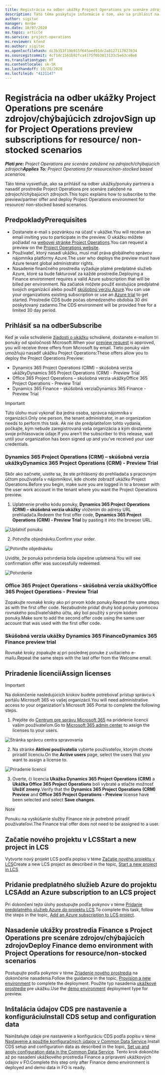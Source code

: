```yaml
---
title: Registrácia na odber ukážky Project Operations pre scenáre zdrojov/chýbajúcich zdrojov
description: Táto téma poskytuje informácie o tom, ako sa prihlásiť na odber a nasadiť Project Operations pre scenáre založené na zdrojoch/chýbajúcich zdrojoch.
author: sigitac
manager: Annbe
ms.date: 10/07/2020
ms.topic: article
ms.service: project-operations
ms.reviewer: kfend
ms.author: sigitac
ms.openlocfilehash: dc3b353f19b915f645aed91dc2a8127117027034
ms.sourcegitcommit: 4cf1dc1561b92fca4175f0b3813133c5e63ce8e6
ms.translationtype: HT
ms.contentlocale: sk-SK
ms.lasthandoff: 10/28/2020
ms.locfileid: "4121147"
---
```

# <a name="sign-up-for-project-operations-preview-subscriptions-for-resource-non-stocked-scenarios"></a><span data-ttu-id="22b86-103">Registrácia na odber ukážky Project Operations pre scenáre zdrojov/chýbajúcich zdrojov</span><span class="sxs-lookup"><span data-stu-id="22b86-103">Sign up for Project Operations preview subscriptions for resource/ non-stocked scenarios</span></span>

<span data-ttu-id="22b86-104">_**Platí pre:** Project Operations pre scenáre založené na zdrojoch/chýbajúcich zdrojoch_</span><span class="sxs-lookup"><span data-stu-id="22b86-104">_**Applies To:** Project Operations for resource/non-stocked based scenarios_</span></span>

<span data-ttu-id="22b86-105">Táto téma vysvetľuje, ako sa prihlásiť na odber ukážky/ponuky partnera a nasadiť prostredie Project Operations pre scenáre založené na zdrojoch/chýbajúcich zdrojoch.</span><span class="sxs-lookup"><span data-stu-id="22b86-105">This topic explains how to subscribe to the preview/partner offer and deploy Project Operations environment for resource/ non-stocked based scenarios.</span></span>

## <a name="prerequisites"></a><span data-ttu-id="22b86-106">Predpoklady</span><span class="sxs-lookup"><span data-stu-id="22b86-106">Prerequisites</span></span>

- <span data-ttu-id="22b86-107">Dostanete e-mail s pozvánkou na účasť v ukážke.</span><span class="sxs-lookup"><span data-stu-id="22b86-107">You will receive an email inviting you to participate in the preview.</span></span> <span data-ttu-id="22b86-108">O ukážku môžete požiadať na [webovej stránke Project Operations](https://dynamics.microsoft.com/en-us/project-operations/overview/).</span><span class="sxs-lookup"><span data-stu-id="22b86-108">You can request a preview on the [Project Operations website](https://dynamics.microsoft.com/en-us/project-operations/overview/).</span></span>
- <span data-ttu-id="22b86-109">Používateľ, ktorý nasadí ukážku, musí mať práva globálneho správcu nájomníka platformy Azure.</span><span class="sxs-lookup"><span data-stu-id="22b86-109">The user who deploys the preview must have Azure tenant global administrator rights.</span></span>
- <span data-ttu-id="22b86-110">Nasadenie finančného prostredia vyžaduje platné predplatné služieb Azure, ktoré sa bude fakturovať za každé prostredie.</span><span class="sxs-lookup"><span data-stu-id="22b86-110">Deploying a Finance environment requires a valid Azure subscription that will be billed per environment.</span></span> <span data-ttu-id="22b86-111">Na začiatok môžete použiť existujúce predplatné svojich organizácií alebo použiť [skúšobnú verziu Azure](https://azure.microsoft.com/en-us/free/).</span><span class="sxs-lookup"><span data-stu-id="22b86-111">You can use your organizations existing subscription or use an [Azure trial](https://azure.microsoft.com/en-us/free/) to get started.</span></span> <span data-ttu-id="22b86-112">Prostredie CDS bude počas obmedzeného obdobia 30 dní poskytovaný zadarmo.</span><span class="sxs-lookup"><span data-stu-id="22b86-112">The CDS environment will be provided free for a limited 30 day period.</span></span>

## <a name="subscribe"></a><span data-ttu-id="22b86-113">Prihlásiť sa na odber</span><span class="sxs-lookup"><span data-stu-id="22b86-113">Subscribe</span></span>

<span data-ttu-id="22b86-114">Keď je vaše schválenie [žiadosti o ukážku](https://forms.office.com/FormsPro/Pages/ResponsePage.aspx?id=v4j5cvGGr0GRqy180BHbR56j8lZs0FdAvwT75_WNFyxUMkRDV1NYQU5TNjE2VjhKOVBUNVg2R0s1NC4u) schválené, dostanete e-mailom tri ponuky od spoločnosti Microsoft.</span><span class="sxs-lookup"><span data-stu-id="22b86-114">When your [preview request](https://forms.office.com/FormsPro/Pages/ResponsePage.aspx?id=v4j5cvGGr0GRqy180BHbR56j8lZs0FdAvwT75_WNFyxUMkRDV1NYQU5TNjE2VjhKOVBUNVg2R0s1NC4u) is approved, you will receive three offers from Microsoft by email.</span></span> <span data-ttu-id="22b86-115">Tieto ponuky vám umožňujú nasadiť ukážku Project Operations:</span><span class="sxs-lookup"><span data-stu-id="22b86-115">These offers allow you to deploy the Project Operations Preview:</span></span>

- <span data-ttu-id="22b86-116">Dynamics 365 Project Operations (CRM) – skúšobná verzia ukážky</span><span class="sxs-lookup"><span data-stu-id="22b86-116">Dynamics 365 Project Operations (CRM) - Preview Trial</span></span>
- <span data-ttu-id="22b86-117">Office 365 Project Operations – skúšobná verzia ukážky</span><span class="sxs-lookup"><span data-stu-id="22b86-117">Office 365 Project Operations - Preview Trial</span></span>
- <span data-ttu-id="22b86-118">Dynamics 365 Finance – skúšobná verzia</span><span class="sxs-lookup"><span data-stu-id="22b86-118">Dynamics 365 Finance - Preview Trial</span></span>

> [!IMPORTANT]
> <span data-ttu-id="22b86-119">Túto úlohu musí vykonať iba jedna osoba, správca nájomníka v organizácii.</span><span class="sxs-lookup"><span data-stu-id="22b86-119">Only one person, the tenant administrator, in an organization needs to perform this task.</span></span> <span data-ttu-id="22b86-120">Ak nie ste predplatiteľom tohto vydania, počkajte, kým nebude zaregistrovaná vaša organizácia a kým dostanete svoje prihlasovacie údaje.</span><span class="sxs-lookup"><span data-stu-id="22b86-120">If you aren't the subscriber to this release, wait until your organization has been signed up and you've received your user credentials.</span></span>

### <a name="dynamics-365-project-operations-crm---preview-trial"></a><span data-ttu-id="22b86-121">Dynamics 365 Project Operations (CRM) – skúšobná verzia ukážky</span><span class="sxs-lookup"><span data-stu-id="22b86-121">Dynamics 365 Project Operations (CRM) - Preview Trial</span></span> 

<span data-ttu-id="22b86-122">Skôr ako začnete, uistite sa, že ste prihlásený do prehliadača s pracovným účtom používateľa v nájomníkovi, kde chcete zobraziť ukážku Project Operations.</span><span class="sxs-lookup"><span data-stu-id="22b86-122">Before you begin, make sure you are logged in to a browser with the user work account in the tenant where you want the Project Operations preview.</span></span>

1. <span data-ttu-id="22b86-123">Uplatnenie prvého kódu ponuky, **Dynamics 365 Project Operations (CRM) – skúšobná verzia ukážky** vložením do adresy URL prehliadača.</span><span class="sxs-lookup"><span data-stu-id="22b86-123">Redeem the first offer code, **Dynamics 365 Project Operations (CRM) - Preview Trial** by pasting it into the browser URL.</span></span>

![Uplatniť ponuku](./media/16RedeemFirstOfferNew.png)

2. <span data-ttu-id="22b86-125">Potvrďte objednávku.</span><span class="sxs-lookup"><span data-stu-id="22b86-125">Confirm your order.</span></span>

![Potvrďte objednávku](./media/17ConfirmOrderNew.png)

<span data-ttu-id="22b86-127">Uvidíte, že ponuka potvrdenia bola úspešne uplatnená.</span><span class="sxs-lookup"><span data-stu-id="22b86-127">You will see confirmation offer was successfully redeemed.</span></span>

![Potvrdenie](./media/18OrderConfirmationNew.png)

### <a name="office-365-project-operations---preview-trial"></a><span data-ttu-id="22b86-129">Office 365 Project Operations – skúšobná verzia ukážky</span><span class="sxs-lookup"><span data-stu-id="22b86-129">Office 365 Project Operations - Preview Trial</span></span>

<span data-ttu-id="22b86-130">Zopakujte rovnaké kroky ako pri prvom kóde ponuky.</span><span class="sxs-lookup"><span data-stu-id="22b86-130">Repeat the same steps as with the first offer code.</span></span> <span data-ttu-id="22b86-131">Nezabudnite pridať druhý kód ponuky pomocou rovnakého používateľského účtu, aký bol použitý s prvým kódom ponuky.</span><span class="sxs-lookup"><span data-stu-id="22b86-131">Make sure to add the second offer code using the same user account that was used with the first offer code.</span></span>

### <a name="dynamics-365-finance-preview-trial"></a><span data-ttu-id="22b86-132">Skúšobná verzia ukážky Dynamics 365 Finance</span><span class="sxs-lookup"><span data-stu-id="22b86-132">Dynamics 365 Finance preview trial</span></span>

<span data-ttu-id="22b86-133">Rovnaké kroky zopakujte aj pri poslednej ponuke z uvítacieho e-mailu.</span><span class="sxs-lookup"><span data-stu-id="22b86-133">Repeat the same steps with the last offer from the Welcome email.</span></span>

## <a name="assign-licenses"></a><span data-ttu-id="22b86-134">Priradenie licencií</span><span class="sxs-lookup"><span data-stu-id="22b86-134">Assign licenses</span></span>

> [!IMPORTANT]
> <span data-ttu-id="22b86-135">Na dokončenie nasledujúcich krokov budete potrebovať prístup správcu k portálu Microsoft 365 vo vašej organizácii.</span><span class="sxs-lookup"><span data-stu-id="22b86-135">You will need administrative access to your organization's Microsoft 365 Portal to complete the following steps.</span></span>

1. <span data-ttu-id="22b86-136">Prejdite do [Centrum pre správu Microsoft 365](https://portal.office.com/) na pridelenie licencií vašim používateľom.</span><span class="sxs-lookup"><span data-stu-id="22b86-136">Go to [Microsoft 365 admin center](https://portal.office.com/) to assign the licenses to your users.</span></span>

![Stránka správcu centra spravovania](./media/14AdminPortal.png)

2. <span data-ttu-id="22b86-138">Na stránke **Aktívni používatelia** vyberte používateľov, ktorým chcete priradiť licenciu.</span><span class="sxs-lookup"><span data-stu-id="22b86-138">On the **Active users** page, select the users that you want to assign a license to.</span></span>

![Priradenie licencií](./media/15AssignLicenses.png)

3. <span data-ttu-id="22b86-140">Overte, či licencia **Ukážka Dynamics 365 Project Operations (CRM)** a **Ukážka Office 365 Project Operations** boli vybraté a stlačte možnosť **Uložiť zmeny**.</span><span class="sxs-lookup"><span data-stu-id="22b86-140">Verify that the **Dynamics 365 Project Operations (CRM) Preview** and **Office 365 Project Operations - Preview** license have been selected and select **Save changes**.</span></span>

> [!NOTE]
> <span data-ttu-id="22b86-141">Ponuku na vyskúšanie služby Finance nie je potrebné priradiť používateľovi.</span><span class="sxs-lookup"><span data-stu-id="22b86-141">The Finance trial offer does not need to be assigned to a user.</span></span>

## <a name="start-a-new-project-in-lcs"></a><span data-ttu-id="22b86-142">Začatie nového projektu v LCS</span><span class="sxs-lookup"><span data-stu-id="22b86-142">Start a new project in LCS</span></span>

<span data-ttu-id="22b86-143">Vytvorte nový projekt LCS podľa popisu v téme [Začatie nového projektu v LCS](create-lcs-project.md)</span><span class="sxs-lookup"><span data-stu-id="22b86-143">Create a new LCS project as described in the topic, [Start a new project in LCS](create-lcs-project.md)</span></span>

## <a name="add-an-azure-subscription-to-an-lcs-project"></a><span data-ttu-id="22b86-144">Pridanie predplatného služieb Azure do projektu LCS</span><span class="sxs-lookup"><span data-stu-id="22b86-144">Add an Azure subscription to an LCS project</span></span>

<span data-ttu-id="22b86-145">Pri dokončení tejto úlohy postupujte podľa pokynov v téme [Pridanie predplatného služieb Azure do projektu LCS](resource-add-azure-subscription-lcs-project.md).</span><span class="sxs-lookup"><span data-stu-id="22b86-145">To complete this task, follow the steps in the topic, [Add an Azure subscription to LCS project](resource-add-azure-subscription-lcs-project.md).</span></span>

## <a name="deploy-finance-demo-environment-with-project-operations-for-resourcenon-stocked-scenarios"></a><span data-ttu-id="22b86-146">Nasadenie ukážky prostredia Finance s Project Operations pre scenáre zdrojov/chýbajúcich zdrojov</span><span class="sxs-lookup"><span data-stu-id="22b86-146">Deploy Finance demo environment with Project Operations for resource/non-stocked scenarios</span></span>

<span data-ttu-id="22b86-147">Postupujte podľa pokynov v téme [Zriadenie nového prostredia](resource-provision-new-environment.md) na dokončenie nasadenia.</span><span class="sxs-lookup"><span data-stu-id="22b86-147">Follow the guidance in the topic, [Provision a new environment](resource-provision-new-environment.md) to complete the deployment.</span></span> <span data-ttu-id="22b86-148">Použite typ nasadenia [ukážkové prostredie](https://docs.microsoft.com/dynamics365/fin-ops-core/dev-itpro/deployment/deploy-demo-environment) pre ukážku.</span><span class="sxs-lookup"><span data-stu-id="22b86-148">Use the [demo environment](https://docs.microsoft.com/dynamics365/fin-ops-core/dev-itpro/deployment/deploy-demo-environment) deployment type for preview.</span></span> 

## <a name="install-cds-setup-and-configuration-data"></a><span data-ttu-id="22b86-149">Inštalácia údajov CDS pre nastavenie a konfiguráciu</span><span class="sxs-lookup"><span data-stu-id="22b86-149">Install CDS setup and configuration data</span></span>

<span data-ttu-id="22b86-150">Nainštalujte údaje pre nastavenie a konfiguráciu CDS podľa popisu v téme [Nastavenie a použitie konfiguračných údajov v Common Data Service](resource-apply-pro-setup-config-data.md).</span><span class="sxs-lookup"><span data-stu-id="22b86-150">Install CDS setup and configuration data as described in the topic, [Set up and apply configuration data in the Common Data Service](resource-apply-pro-setup-config-data.md).</span></span>
<span data-ttu-id="22b86-151">Tento krok dokončite až po nasadení ukážkového prostredia Finance a pripravení ukážkových údajov v FO.</span><span class="sxs-lookup"><span data-stu-id="22b86-151">Complete this step only after Finance demo environment is deployed and demo data in FO is ready.</span></span>
